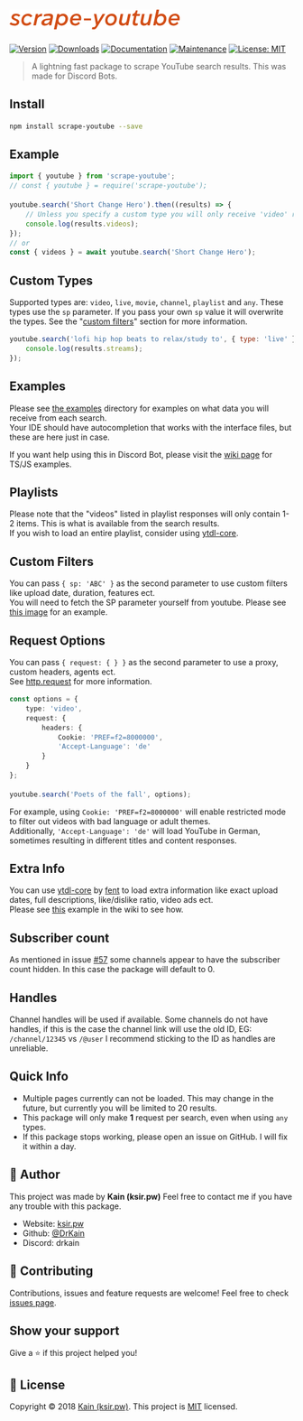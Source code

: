 # [![scrape-youtube](https://raw.githubusercontent.com/DrKain/scrape-youtube/master/text-logo.png)](#)

[![Version](https://img.shields.io/npm/v/scrape-youtube.svg)](https://www.npmjs.com/package/scrape-youtube)
[![Downloads](https://img.shields.io/npm/dt/scrape-youtube)](https://www.npmjs.com/package/scrape-youtube)
[![Documentation](https://img.shields.io/badge/documentation-yes-brightgreen.svg)](https://github.com/DrKain/scrape-youtube/wiki)
[![Maintenance](https://img.shields.io/badge/Maintained%3F-yes-green.svg)](https://github.com/DrKain/scrape-youtube/graphs/commit-activity)
[![License: MIT](https://img.shields.io/github/license/DrKain/scrape-youtube)](https://github.com/DrKain/scrape-youtube/blob/master/LICENSE)

> A lightning fast package to scrape YouTube search results. This was made for Discord Bots.

## Install

```sh
npm install scrape-youtube --save
```

## Example

```javascript
import { youtube } from 'scrape-youtube';
// const { youtube } = require('scrape-youtube');

youtube.search('Short Change Hero').then((results) => {
    // Unless you specify a custom type you will only receive 'video' results
    console.log(results.videos);
});
// or
const { videos } = await youtube.search('Short Change Hero');
```

## Custom Types

Supported types are: `video`, `live`, `movie`, `channel`, `playlist` and `any`.
These types use the `sp` parameter. If you pass your own `sp` value it will overwrite the types. See the "[custom filters](https://github.com/DrKain/scrape-youtube/wiki#custom-filters)" section for more information.

```javascript
youtube.search('lofi hip hop beats to relax/study to', { type: 'live' }).then((results) => {
    console.log(results.streams);
});
```

## Examples

Please see [the examples](https://github.com/DrKain/scrape-youtube/tree/master/examples) directory for examples on what data you will receive from each search.  
Your IDE should have autocompletion that works with the interface files, but these are here just in case.

If you want help using this in Discord Bot, please visit the [wiki page](https://github.com/DrKain/scrape-youtube/wiki/Discord-Bot) for TS/JS examples.

## Playlists

Please note that the "videos" listed in playlist responses will only contain 1-2 items. This is what is available from the search results.  
If you wish to load an entire playlist, consider using [ytdl-core](https://npmjs.com/package/ytdl-core).

## Custom Filters

You can pass `{ sp: 'ABC' }` as the second parameter to use custom filters like upload date, duration, features ect.  
You will need to fetch the SP parameter yourself from youtube. Please see [this image](https://i.imgur.com/TdAbYaP.png) for an example.

## Request Options

You can pass `{ request: { } }` as the second parameter to use a proxy, custom headers, agents ect.  
See [http.request](https://nodejs.org/api/http.html#http_http_request_options_callback) for more information.

```ts
const options = {
    type: 'video',
    request: {
        headers: {
            Cookie: 'PREF=f2=8000000',
            'Accept-Language': 'de'
        }
    }
};

youtube.search('Poets of the fall', options);
```

For example, using `Cookie: 'PREF=f2=8000000'` will enable restricted mode to filter out videos with bad language or adult themes.  
Additionally, `'Accept-Language': 'de'` will load YouTube in German, sometimes resulting in different titles and content responses.

## Extra Info

You can use [ytdl-core](https://github.com/fent/node-ytdl-core) by [fent](https://github.com/fent) to load extra information like exact upload dates,
full descriptions, like/dislike ratio, video ads ect.  
Please see [this](https://github.com/DrKain/scrape-youtube/wiki/Extra-Info) example in the wiki to see how.

## Subscriber count

As mentioned in issue [#57](https://github.com/DrKain/scrape-youtube/issues/57) some channels appear to have the subscriber count hidden. In this case the package will default to 0.

## Handles

Channel handles will be used if available. Some channels do not have handles, if this is the case the channel link will use the old ID, EG: `/channel/12345` vs `/@user`
I recommend sticking to the ID as handles are unreliable.

## Quick Info

-   Multiple pages currently can not be loaded. This may change in the future, but currently you will be limited to 20 results.
-   This package will only make **1** request per search, even when using `any` types.
-   If this package stops working, please open an issue on GitHub. I will fix it within a day.

## 👤 Author

This project was made by **Kain (ksir.pw)**
Feel free to contact me if you have any trouble with this package.

-   Website: [ksir.pw](https://ksir.pw)
-   Github: [@DrKain](https://github.com/DrKain)
-   Discord: drkain

## 🤝 Contributing

Contributions, issues and feature requests are welcome!
Feel free to check [issues page](https://github.com/DrKain/scrape-youtube/issues).

## Show your support

Give a ⭐️ if this project helped you!

## 📝 License

Copyright © 2018 [Kain (ksir.pw)](https://github.com/DrKain).
This project is [MIT](https://github.com/DrKain/scrape-youtube/blob/master/LICENSE) licensed.
